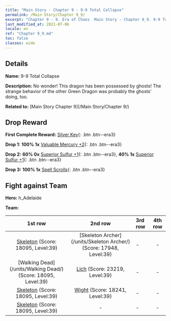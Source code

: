 ```yaml
---
title: "Main Story - Chapter 9 - 9-9 Total Collapse"
permalink: /Main Story/Chapter 9_9/
excerpt: "Chapter 9 - 9. Era of Chaos  Main Story - Chapter 9_9. 9-9 Total Collapse"
last_modified_at: 2021-07-06
locale: en
ref: "Chapter 9_9.md"
toc: false
classes: wide
---
```


## Details

 **Name:** 9-9 Total Collapse

 **Description:** No wonder! This dragon has been possessed by ghosts! The strange behavior of the other Green Dragon was probably the ghosts' doing, too.

 **Related to:** [Main Story Chapter 9](/Main Story/Chapter 9/)

## Drop Reward

 **First Complete Reward:** [Silver Key](/Items/con_693/){: .btn .btn--era3}

 **Drop 1:** **100% 1x** [Valuable Mercury +2](/Items/mat_28/){: .btn .btn--era3}

 **Drop 2:** **60% 0x** [Superior Sulfur +1](/Items/mat_22/){: .btn .btn--era3}, **40% 1x** [Superior Sulfur +1](/Items/mat_22/){: .btn .btn--era3}

 **Drop 3:** **100% 1x** [Spell Scrolls](/Items/con_694/){: .btn .btn--era3}


## Fight against Team
 **Hero:** h_Adelaide

 **Team:**


  | 1st row | 2nd row | 3rd row | 4th row |
  |:----:|:----:|:----|:----:|
  | [Skeleton](/units/Skeleton/) (Score: 18095, Level:39)  | [Skeleton Archer](/units/Skeleton Archer/) (Score: 17948, Level:39)  | - | - |
  | [Walking Dead](/units/Walking Dead/) (Score: 18095, Level:39)  | [Lich](/units/Lich/) (Score: 23219, Level:39)  | - | - |
  | [Skeleton](/units/Skeleton/) (Score: 18095, Level:39)  | [Wight](/units/Wight/) (Score: 18241, Level:39)  | - | - |
  | [Skeleton](/units/Skeleton/) (Score: 18095, Level:39)  | - | - | - |


